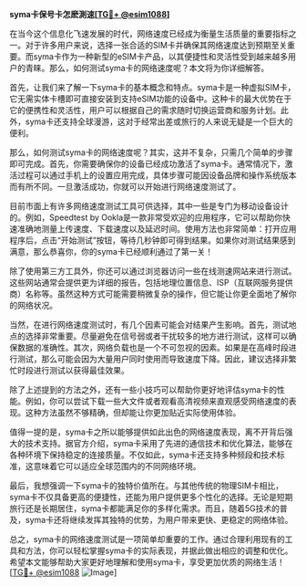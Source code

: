 **syma卡保号卡怎麽測速[[TG💪+ @esim1088](https://t.me/s/esim1088)]**

在当今这个信息化飞速发展的时代，网络速度已经成为衡量生活质量的重要指标之一。对于许多用户来说，选择一张合适的SIM卡并确保其网络速度达到预期至关重要。而syma卡作为一种新型的eSIM卡产品，以其便捷性和灵活性受到越来越多用户的青睐。那么，如何测试syma卡的网络速度呢？本文将为你详细解答。

首先，让我们来了解一下syma卡的基本概念和特点。syma卡是一种虚拟SIM卡，它无需实体卡槽即可直接安装到支持eSIM功能的设备中。这种卡的最大优势在于它的便携性和灵活性，用户可以根据自己的需求随时切换运营商和服务计划。此外，syma卡还支持全球漫游，这对于经常出差或旅行的人来说无疑是一个巨大的便利。

那么，如何测试syma卡的网络速度呢？其实，这并不复杂，只需几个简单的步骤即可完成。首先，你需要确保你的设备已经成功激活了syma卡。通常情况下，激活过程可以通过手机上的设置应用完成，具体步骤可能因设备品牌和操作系统版本而有所不同。一旦激活成功，你就可以开始进行网络速度测试了。

目前市面上有许多网络速度测试工具可供选择，其中一些是专门为移动设备设计的。例如，Speedtest by Ookla是一款非常受欢迎的应用程序，它可以帮助你快速准确地测量上传速度、下载速度以及延迟时间。使用方法也非常简单：打开应用程序后，点击“开始测试”按钮，等待几秒钟即可得到结果。如果你对测试结果感到满意，那么恭喜你，你的syma卡已经顺利通过了第一关！

除了使用第三方工具外，你还可以通过浏览器访问一些在线测速网站来进行测试。这些网站通常会提供更为详细的报告，包括地理位置信息、ISP（互联网服务提供商）名称等。虽然这种方式可能需要稍微复杂的操作，但它能让你更全面地了解你的网络状况。

当然，在进行网络速度测试时，有几个因素可能会对结果产生影响。首先，测试地点的选择非常重要。尽量避免在信号弱或者干扰较多的地方进行测试，这样可以确保数据的准确性。其次，网络负载也是一个不可忽视的因素。如果是在高峰时段进行测试，那么可能会因为大量用户同时使用而导致速度下降。因此，建议选择非繁忙时段进行测试以获得最佳效果。

除了上述提到的方法之外，还有一些小技巧可以帮助你更好地评估syma卡的性能。例如，你可以尝试下载一些大文件或者观看高清视频来直观感受网络速度的表现。这种方法虽然不够精确，但却能让你更加贴近实际使用体验。

值得一提的是，syma卡之所以能够提供如此出色的网络速度表现，离不开背后强大的技术支持。据官方介绍，syma卡采用了先进的通信技术和优化算法，能够在各种环境下保持稳定的连接质量。不仅如此，syma卡还支持多种频段和技术标准，这意味着它可以适应全球范围内的不同网络环境。

最后，我想强调一下syma卡的独特价值所在。与其他传统的物理SIM卡相比，syma卡不仅具备更高的便捷性，还能为用户提供更多个性化的选择。无论是短期旅行还是长期居住，syma卡都能满足你的多样化需求。而且，随着5G技术的普及，syma卡还将继续发挥其独特的优势，为用户带来更快、更稳定的网络体验。

总之，syma卡的网络速度测试是一项简单却重要的工作。通过合理利用现有的工具和方法，你可以轻松掌握syma卡的实际表现，并据此做出相应的调整和优化。希望本文能够帮助大家更好地理解和使用syma卡，享受更加优质的网络生活！[[TG💪+ @esim1088](https://t.me/s/esim1088) ![Image](https://i.postimg.cc/4NQfJmqS/Snipaste-2025-05-13-00-14-12.png)]